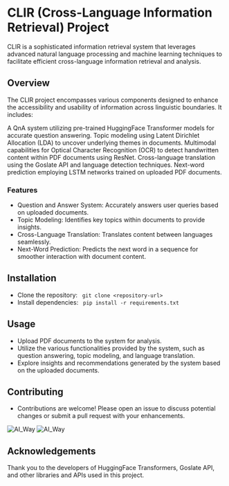 # CLIR (Cross-Language Information Retrieval) Project
CLIR is a sophisticated information retrieval system that leverages advanced natural language processing and machine learning techniques to facilitate efficient cross-language information retrieval and analysis.

## Overview
The CLIR project encompasses various components designed to enhance the accessibility and usability of information across linguistic boundaries. It includes:

A QnA system utilizing pre-trained HuggingFace Transformer models for accurate question answering.
Topic modeling using Latent Dirichlet Allocation (LDA) to uncover underlying themes in documents.
Multimodal capabilities for Optical Character Recognition (OCR) to detect handwritten content within PDF documents using ResNet.
Cross-language translation using the Goslate API and language detection techniques.
Next-word prediction employing LSTM networks trained on uploaded PDF documents.
### Features
- Question and Answer System: Accurately answers user queries based on uploaded documents.
- Topic Modeling: Identifies key topics within documents to provide insights.
- Cross-Language Translation: Translates content between languages seamlessly.
- Next-Word Prediction: Predicts the next word in a sequence for smoother interaction with document content.

## Installation
- Clone the repository:
` git clone <repository-url>`
- Install dependencies:
``` pip install -r requirements.txt```

## Usage
* Upload PDF documents to the system for analysis.
* Utilize the various functionalities provided by the system, such as question answering, topic modeling, and language translation.
* Explore insights and recommendations generated by the system based on the uploaded documents.
## Contributing
* Contributions are welcome! Please open an issue to discuss potential changes or submit a pull request with your enhancements.

![AI_Way](./Static/ai_way_1.png) 
![AI_Way](./Static/ai_way_2.png) 

## Acknowledgements
Thank you to the developers of HuggingFace Transformers, Goslate API, and other libraries and APIs used in this project.
